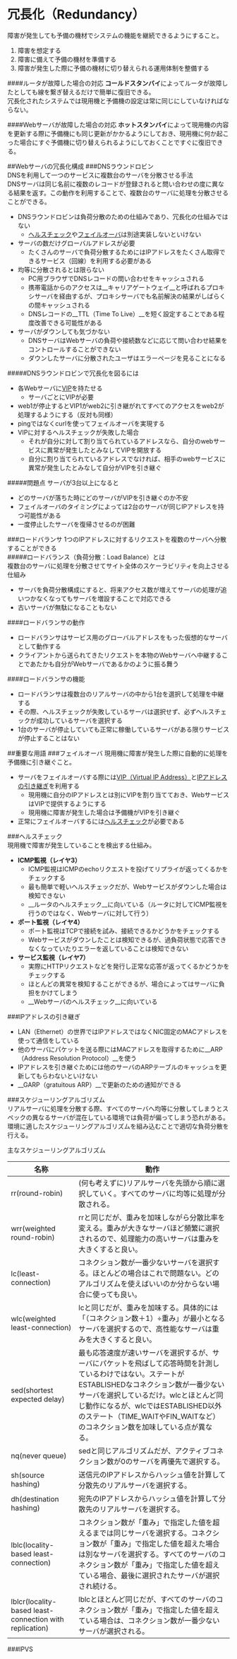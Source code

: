 冗長化（Redundancy）
======
障害が発生しても予備の機材でシステムの機能を継続できるようにすること。  
1. 障害を想定する  
2. 障害に備えて予備の機材を準備する  
3. 障害が発生した際に予備の機材に切り替えられる運用体制を整備する  

####ルータが故障した場合の対応
**コールドスタンバイ**によってルータが故障したとしても線を繋ぎ替えるだけで簡単に復旧できる。  
冗長化されたシステムでは現用機と予備機の設定は常に同じにしていなければならない。  

####Webサーバが故障した場合の対応
**ホットスタンバイ**によって現用機の内容を更新する際に予備機にも同じ更新がかかるようにしておき、現用機に何か起こった場合にすぐ予備機に切り替えられるようにしておくことですぐに復旧できる。  

##Webサーバの冗長化構成
###DNSラウンドロビン  
DNSを利用して一つのサービスに複数台のサーバを分散させる手法  
DNSサーバは同じ名前に複数のレコードが登録されると問い合わせの度に異なる結果を返す。この動作を利用することで、複数台のサーバに処理を分散させることができる。  
* DNSラウンドロビンは負荷分散のための仕組みであり、冗長化の仕組みではない  
  * [ヘルスチェック](./redundancy.md#%E3%83%98%E3%83%AB%E3%82%B9%E3%83%81%E3%82%A7%E3%83%83%E3%82%AF)や[フェイルオーバ](./redundancy.md#%E3%83%95%E3%82%A7%E3%82%A4%E3%83%AB%E3%82%AA%E3%83%BC%E3%83%90)は別途実装しないといけない  
* サーバの数だけグローバルアドレスが必要  
  * たくさんのサーバで負荷分散するためにはIPアドレスをたくさん取得できるサービス（回線）を利用する必要がある  
* 均等に分散されるとは限らない  
  * PC用ブラウザでDNSレコードの問い合わせをキャッシュされる  
  * 携帯電話からのアクセスは__キャリアゲートウェイ__と呼ばれるプロキシサーバを経由するが、プロキシサーバでも名前解決の結果がしばらくの間キャッシュされる  
  * DNSレコードの__TTL（Time To Live）__を短く設定することである程度改善できる可能性がある  
* サーバがダウンしても気づかない
  * DNSサーバはWebサーバの負荷や接続数などに応じて問い合わせ結果をコントロールすることができない  
  * ダウンしたサーバに分散されたユーザはエラーページを見ることになる  

#####DNSラウンドロビンで冗長化を図るには  
* 各Webサーバに[VIP](./)を持たせる  
  * サーバごとにVIPが必要  
* web1が停止するとVIP1がweb2に引き継がれてすべてのアクセスをweb2が処理するようにする（反対も同様）  
* pingではなくcurlを使ってフェイルオーバを実現する  
* VIPに対するヘルスチェックが失敗した場合  
  * それが自分に対して割り当てられているアドレスなら、自分のwebサービスに異常が発生したとみなしてVIPを開放する  
  * 自分に割り当てられているアドレスでなければ、相手のwebサービスに異常が発生したとみなして自分がVIPを引き継ぐ  

#####問題点
サーバが3台以上になると
* どのサーバが落ちた時にどのサーバがVIPを引き継ぐのか不安  
* フェイルオーバのタイミングによっては2台のサーバが同じIPアドレスを持つ可能性がある  
* 一度停止したサーバを復帰させるのが困難  

###ロードバランサ
1つのIPアドレスに対するリクエストを複数のサーバへ分散することができる  
#####ロードバランス（負荷分散：Load Balance）とは  
複数台のサーバに処理を分散させてサイト全体のスケーラビリティを向上させる仕組み  
* サーバを負荷分散構成にすると、将来アクセス数が増えてサーバの処理が追いつかなくなってもサーバを増設することで対応できる  
* 古いサーバが無駄になることもない  

####ロードバランサの動作  
* ロードバランサはサービス用のグローバルアドレスをもった仮想的なサーバとして動作する  
* クライアントから送られてきたリクエストを本物のWebサーバへ中継することであたかも自分がWebサーバであるかのように振る舞う  

####ロードバランサの機能
* ロードバランサは複数台のリアルサーバの中から1台を選択して処理を中継する  
* その際、ヘルスチェックが失敗しているサーバは選択せず、必ずヘルスチェックが成功しているサーバを選択する  
* 1台のサーバが停止していても正常に稼働しているサーバがある限りサービスが停止することはない  

##重要な用語
###フェイルオーバ
現用機に障害が発生した際に自動的に処理を予備機に引き継ぐこと。  
* サーバをフェイルオーバする際には[VIP（Virtual IP Address）](./)と[IPアドレスの引き継ぎ](./redundancy.md#ip%E3%82%A2%E3%83%89%E3%83%AC%E3%82%B9%E3%81%AE%E5%BC%95%E3%81%8D%E7%B6%99%E3%81%8E)を利用する  
  * 現用機に自分のIPアドレスとは別にVIPを割り当てておき、WebサービスはVIPで提供するようにする  
  * 現用機に障害が発生した場合は予備機がVIPを引き継ぐ  
* 正常にフェイルオーバするには[ヘルスチェック](./redundancy.md#%E3%83%95%E3%82%A7%E3%82%A4%E3%83%AB%E3%82%AA%E3%83%BC%E3%83%90)が必要である  

###ヘルスチェック  
現用機で障害が発生していることを検出する仕組み。  
* __ICMP監視（レイヤ3）__  
  * ICMP監視はICMPのechoリクエストを投げてリプライが返ってくるかをチェックする  
  * 最も簡単で軽いヘルスチェックだが、Webサービスがダウンした場合は検知できない  
  * __ルータのヘルスチェック__に向いている（ルータに対してICMP監視を行うのではなく、Webサーバに対して行う）  
* __ポート監視（レイヤ4）__  
  * ポート監視はTCPで接続を試み、接続できるかどうかをチェックする  
  * Webサービスがダウンしたことは検知できるが、過負荷状態で応答できなくなっていたりエラーを返していることは検知できない  
* __サービス監視（レイヤ7）__
  * 実際にHTTPリクエストなどを発行し正常な応答が返ってくるかどうかをチェックする  
  * ほとんどの異常を検知することができるが、場合によってはサーバに負担をかけてしまう  
  * __Webサーバのヘルスチェック__に向いている  

###IPアドレスの引き継ぎ
* LAN（Ethernet）の世界ではIPアドレスではなくNIC固定のMACアドレスを使って通信をしている  
* 他のサーバにパケットを送る際にはMACアドレスを取得するために__ARP（Address Resolution Protocol）__を使う  
* IPアドレスを引き継ぐためには他のサーバのARPテーブルのキャッシュを更新してもらわないといけない  
* __GARP（gratuitous ARP）__で更新のための通知ができる  

###スケジューリングアルゴリズム  
リアルサーバに処理を分散する際、すべてのサーバへ均等に分散してしまうとスペックの異なるサーバが混在している環境では負荷が偏ってしまう恐れがある。  
環境に適したスケジューリングアルゴリズムを組み込むことで適切な負荷分散を行える。  

主なスケジューリングアルゴリズム  

| 名称 | 動作 |
| ---- | ---- |
| rr(round-robin) | (何も考えずに)リアルサーバを先頭から順に選択していく。すべてのサーバに均等に処理が分散される。 |
| wrr(weighted round-robin) | rrと同じだが、重みを加味しながら分散比率を変える。重みが大きなサーバほど頻繁に選択されるので、処理能力の高いサーバは重みを大きくすると良い。 |
| lc(least-connection) | コネクション数が一番少ないサーバを選択する。ほとんどの場合はこれで問題ない。どのアルゴリズムを使えばいいのか分からない場合に使っても良い。 |
| wlc(weighted least-connection) | lcと同じだが、重みを加味する。具体的には「（コネクション数＋1）÷重み」が最小となるサーバを選択するので、高性能なサーバは重みを大きくすると良い。 |
| sed(shortest expected delay) | 最も応答速度が速いサーバを選択するが、サーバにパケットを飛ばして応答時間を計測しているわけではない。ステートがESTABLISHEDなコネクション数が一番少ないサーバを選択しているだけ。wlcとほとんど同じ動作になるが、wlcではESTABLISHED以外のステート（TIME_WAITやFIN_WAITなど）のコネクション数を加味している点が異なる。 |
| nq(never queue) | sedと同じアルゴリズムだが、アクティブコネクション数が0のサーバを再優先で選択する。 |
| sh(source hashing) | 送信元のIPアドレスからハッシュ値を計算して分散先のリアルサーバを選択する。 |
| dh(destination hashing) | 宛先のIPアドレスからハッシュ値を計算して分散先のリアルサーバを選択する。 |
| lblc(locality-based least-connection) | コネクション数が「重み」で指定した値を超えるまでは同じサーバを選択する。コネクション数が「重み」で指定した値を超えた場合は別なサーバを選択する。すべてのサーバのコネクション数が「重み」で指定した値を超えている場合、最後に選択されたサーバが選択され続ける。 |
| lblcr(locality-based least-connection with replication) | lblcとほとんど同じだが、すべてのサーバのコネクション数が「重み」で指定した値を超えている場合は、コネクション数が一番少ないサーバが選択される。 |

###IPVS
